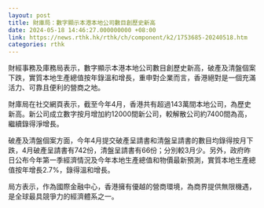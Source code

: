 ```yaml
---
layout: post
title: 財庫局：數字顯示本港本地公司數目創歷史新高
date: 2024-05-18 14:46:27.000000000 +08:00
link: https://news.rthk.hk/rthk/ch/component/k2/1753685-20240518.htm
categories: rthk
---
```


財經事務及庫務局表示，數字顯示本港本地公司數目創歷史新高，破產及清盤個案下跌，實質本地生產總值按年錄溫和增長，重申對企業而言，香港絕對是一個充滿活力、可靠且便利的營商之地。

財庫局在社交網頁表示，截至今年4月，香港共有超過143萬間本地公司，為歷史新高。新公司成立數字按月增加約12000間新公司，較解散公司約7400間為高，繼續錄得淨增長。

破產及清盤個案方面，今年4月提交破產呈請書和清盤呈請書的數目均錄得按月下跌，4月破產呈請書有742份，清盤呈請書有66份；分別較3月少。另外，政府昨日公布今年第一季經濟情況及今年本地生產總值和物價最新預測，實質本地生產總值按年增長2.7%，錄得溫和增長。

局方表示，作為國際金融中心，香港擁有優越的營商環境，為商界提供無限機遇，是全球最具競爭力的經濟體系之一。
